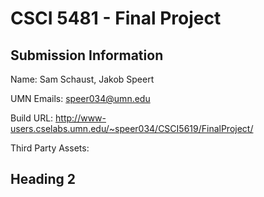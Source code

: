 # CSCI 5481 - Final Project

## Submission Information

Name: Sam Schaust, Jakob Speert

UMN Emails: speer034@umn.edu

Build URL: http://www-users.cselabs.umn.edu/~speer034/CSCI5619/FinalProject/

Third Party Assets:


## Heading 2
